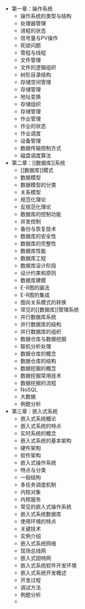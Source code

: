 - 第一章：操作系统
	- 操作系统的类型与结构
	- 处理器管理
	- 进程的状态
	- 信号量与PV操作
	- 死锁问题
	- 管程与线程
	- 文件管理
	- 文件的逻辑组织
	- 树形目录结构
	- 存储空间管理
	- 存储管理
	- 地址变换
	- 存储组织
	- 存储管理
	- 作业管理
	- 作业的状态
	- 作业调度
	- 设备管理
	- 数据传输控制方式
	- 磁盘调度算法
- 第二章：[[数据库]]系统
	- [[数据库]]模式
	- 数据模型
	- 数据模型的分类
	- 关系模型
	- 规范化理论
	- 反规范化理论
	- 数据库的控制功能
	- 并发控制
	- 备份与恢复技术
	- 数据库的安全性
	- 数据库的完整性
	- 数据库性能
	- 数据库工程
	- 数据库设计阶段
	- 设计约束和原则
	- 数据库建模
	- E-R图的画法
	- E-R图的集成
	- 图向关系模式的转换
	- 常见的[[数据库]]管理系统
	- 并行数据库系统
	- 并行数据库的结构
	- 并行数据库的组织
	- 数据仓库与数据挖掘
	- 联机分析处理
	- 数据仓库的概念
	- 数据仓库的结构
	- 数据挖掘的概念
	- 数据挖掘常用技术
	- 数据挖掘的流程
	- NoSQL
	- 大数据
	- 例题分析
- 第三章：嵌入式系统
	- 嵌入式系统概论
	- 嵌入式系统的特点
	- 实时系统的概念
	- 嵌入式系统的基本架构
	- 硬件架构
	- 软件架构
	- 嵌入式操作系统
	- 特点与分类
	- 一般结构
	- 多任务调度机制
	- 内核对象
	- 内核服务
	- 常见的嵌入式操作系统
	- 嵌入式系统数据库
	- 使用环境的特点
	- 关键技术
	- 实例介绍
	- 嵌入式系统网络
	- 现场总线网
	- 嵌入式因特网
	- 嵌入式系统软件开发环境
	- 嵌入式系统开发概述
	- 开发过程
	- 调试方法
	- 例题分析
	-